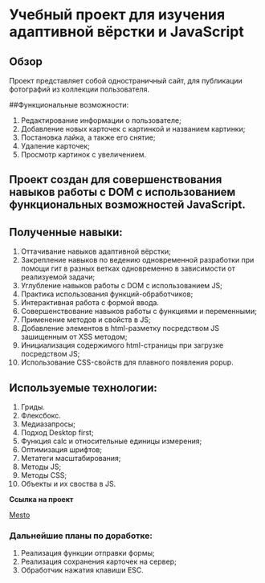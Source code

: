 # Учебный проект для изучения адаптивной вёрстки и JavaScript

## Обзор

Проект представляет собой одностраничный сайт, для публикации фотографий из коллекции
пользователя. 

##Функциональные возможности:
1. Редактирование информации о пользователе;
2. Добавление новых карточек с картинкой и названием картинки;
3. Постановка лайка, а также его снятие;
4. Удаление карточек;
5. Просмотр картинок с увеличением.

## Проект создан для совершенствования навыков работы с DOM с использованием функциональных возможностей JavaScript. 

## Полученные навыки:
1. Оттачивание навыков адаптивной вёрстки;
2. Закрепление навыков по ведению одновременной разработки при помощи гит в разных ветках одновременно в зависимости от реализуемой задачи;
3. Углубление навыков работы с DOM с использованием JS;
4. Практика использования функций-обработчиков;
5. Интерактивная работа с формой ввода.
6. Совершенствование навыков работы с функциями и переменными;
7. Применение методов и свойств в JS;
8. Добавление элементов в html-разметку посредством JS зашищенным от XSS методом;
9. Инициализация содержимого html-страницы при загрузке посредством JS;
10. Использование CSS-свойств для плавного появления popup.

## Используемые технологии:
1. Гриды.
2. Флексбокс.
3. Медиазапросы;
4. Подход Desktop first;
5. Функция calc и относительные единицы измерения;
6. Оптимизация шрифтов;
7. Метатеги масштабирования;
8. Методы JS;
9. Методы CSS;
10. Объекты и их своства в JS.

**Ссылка на проект**

[Mesto](https://blaydasik.github.io/mesto/)

### Дальнейшие планы по доработке:
1.  Реализация функции отправки формы;
2.  Реализация сохранения карточек на сервер;
3. Обработчик нажатия клавиши ESC.